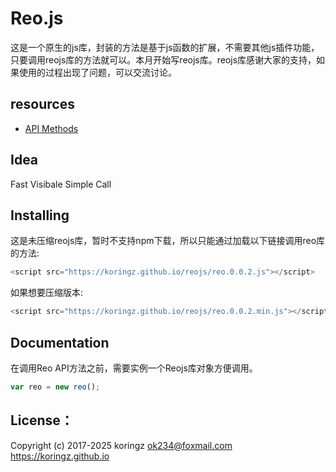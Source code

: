 # Reo.js
这是一个原生的js库，封装的方法是基于js函数的扩展，不需要其他js插件功能，只要调用reojs库的方法就可以。本月开始写reojs库。reojs库感谢大家的支持，如果使用的过程出现了问题，可以交流讨论。

## resources
- [API Methods](https://github.com/koringz/reo.js/blob/master/API.md)

## Idea
Fast Visibale
Simple Call

## Installing
这是未压缩reojs库，暂时不支持npm下载，所以只能通过加载以下链接调用reo库的方法:
```js
<script src="https://koringz.github.io/reojs/reo.0.0.2.js"></script>
```
如果想要压缩版本:
```js
<script src="https://koringz.github.io/reojs/reo.0.0.2.min.js"></script>
```
## Documentation
 在调用Reo API方法之前，需要实例一个Reojs库对象方便调用。
```js
var reo = new reo();
```
## License：
Copyright (c) 2017-2025 koringz <ok234@foxmail.com> https://koringz.github.io
